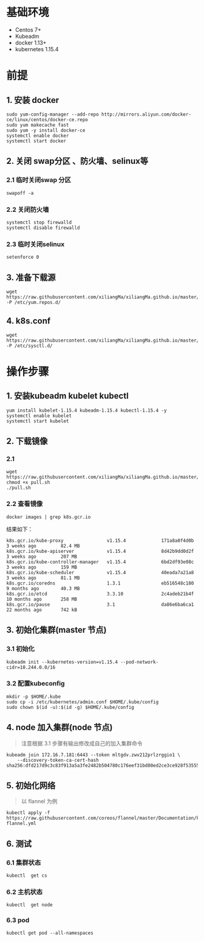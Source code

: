 # 基础环境

- Centos 7+
- Kubeadm
- docker 1.13+
- kubernetes 1.15.4

# 前提

## 1. 安装 docker
 
```
sudo yum-config-manager --add-repo http://mirrors.aliyun.com/docker-ce/linux/centos/docker-ce.repo
sudo yum makecache fast 
sudo yum -y install docker-ce
systemctl enable docker
systemctl start docker
```
 
## 2. 关闭 swap分区 、防火墙、selinux等

### 2.1 临时关闭swap 分区
```
swapoff -a
```

### 2.2 关闭防火墙
```
systemctl stop firewalld
systemctl disable firewalld
```

### 2.3 临时关闭selinux
```
setenforce 0
``` 

## 3. 准备下载源
```
wget https://raw.githubusercontent.com/xiliangMa/xiliangMa.github.io/master/kubernetes/k8s.repo -P /etc/yum.repos.d/
```

## 4. k8s.conf
```
wget https://raw.githubusercontent.com/xiliangMa/xiliangMa.github.io/master/kubernetes/k8s.conf -P /etc/sysctl.d/
```


# 操作步骤

## 1. 安装kubeadm kubelet kubectl
```
yum install kubelet-1.15.4 kubeadm-1.15.4 kubectl-1.15.4 -y
systemctl enable kubelet
systemctl start kubelet
```

## 2. 下载镜像

### 2.1
```
wget https://raw.githubusercontent.com/xiliangMa/xiliangMa.github.io/master/kubernetes/install/1.15.4/pull.sh
chmod +x pull.sh
./pull.sh
```

### 2.2 查看镜像
```
docker images | grep k8s.gcr.io
```

结果如下：
```
k8s.gcr.io/kube-proxy                v1.15.4             171a8a0f4d0b        3 weeks ago         82.4 MB
k8s.gcr.io/kube-apiserver            v1.15.4             8d42b9dd0d2f        3 weeks ago         207 MB
k8s.gcr.io/kube-controller-manager   v1.15.4             6bd2df93e08c        3 weeks ago         159 MB
k8s.gcr.io/kube-scheduler            v1.15.4             40eada7a21a8        3 weeks ago         81.1 MB
k8s.gcr.io/coredns                   1.3.1               eb516548c180        9 months ago        40.3 MB
k8s.gcr.io/etcd                      3.3.10              2c4adeb21b4f        10 months ago       258 MB
k8s.gcr.io/pause                     3.1                 da86e6ba6ca1        22 months ago       742 kB
```

## 3. 初始化集群(master 节点)

### 3.1 初始化
```
kubeadm init --kubernetes-version=v1.15.4 --pod-network-cidr=10.244.0.0/16
```

### 3.2 配置kubeconfig
```
mkdir -p $HOME/.kube
sudo cp -i /etc/kubernetes/admin.conf $HOME/.kube/config
sudo chown $(id -u):$(id -g) $HOME/.kube/config
```

## 4. node 加入集群(node 节点)
> 注意根据 3.1 步骤有输出修改成自己的加入集群命令 

```
kubeadm join 172.16.7.181:6443 --token mltgdv.zwv212prlzrggio1 \
    --discovery-token-ca-cert-hash sha256:dfd217d9c3c83f913a5a3fe2482b504780c176eef31bd00ed2ce3ce928f53555
```

## 5. 初始化网络
> 以 flannel 为例

```
kubectl apply -f https://raw.githubusercontent.com/coreos/flannel/master/Documentation/kube-flannel.yml
```


## 6. 测试

### 6.1 集群状态
```
kubectl  get cs
```

### 6.2 主机状态
```
kubectl  get node
```

### 6.3 pod
```
kubectl get pod --all-namespaces
```


